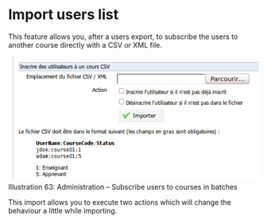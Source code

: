 # Import users list

This feature allows you, after a users export, to subscribe the users to another course directly with a CSV or XML file.

![](../../.gitbook/assets/inscrire-utilisateur-cours%20%283%29.png)Illustration 63: Administration – Subscribe users to courses in batches

This import allows you to execute two actions which will change the behaviour a little while importing.


